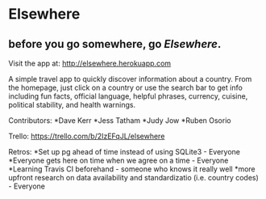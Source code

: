# Elsewhere
## before you go somewhere, go *Elsewhere*.

Visit the app at: http://elsewhere.herokuapp.com

A simple travel app to quickly discover information about a country. From the homepage, just click on a country or use the search bar to get info including fun facts, official language, helpful phrases, currency, cuisine, political stability, and health warnings.

Contributors:
*Dave Kerr
*Jess Tatham
*Judy Jow
*Ruben Osorio

Trello: https://trello.com/b/2IzEFqJL/elsewhere

Retros:
*Set up pg ahead of time instead of using SQLite3 - Everyone
*Everyone gets here on time when we agree on a time - Everyone
*Learning Travis CI beforehand - someone who knows it really well
*more upfront research on data availability and standardizatio (i.e. country codes) - Everyone